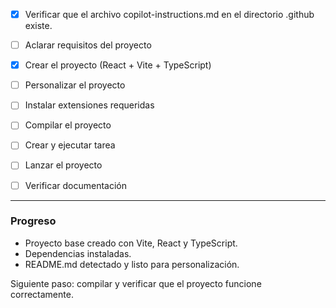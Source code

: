 - [x] Verificar que el archivo copilot-instructions.md en el directorio .github existe.

- [ ] Aclarar requisitos del proyecto
- [x] Crear el proyecto (React + Vite + TypeScript)
- [ ] Personalizar el proyecto
- [ ] Instalar extensiones requeridas
- [ ] Compilar el proyecto
- [ ] Crear y ejecutar tarea
- [ ] Lanzar el proyecto
- [ ] Verificar documentación

---

### Progreso

- Proyecto base creado con Vite, React y TypeScript.
- Dependencias instaladas.
- README.md detectado y listo para personalización.

Siguiente paso: compilar y verificar que el proyecto funcione correctamente.

